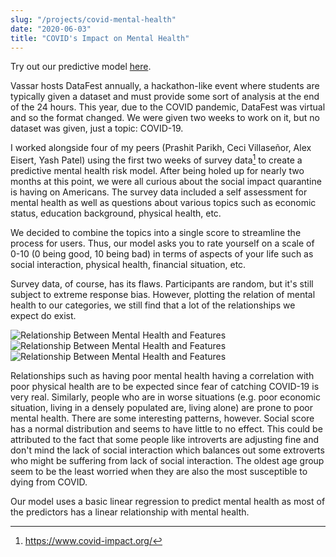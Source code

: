 ```yaml
---
slug: "/projects/covid-mental-health"
date: "2020-06-03"
title: "COVID's Impact on Mental Health"
---
```

Try out our predictive model [here](https://y1243.shinyapps.io/datafest2020app/?fbclid=IwAR1N53P7JHWs1dZRuos-ZjaTmCpMxFkS3AUoT3-izpsARLXXkZVKGY2qkkU).

Vassar hosts DataFest annually, a hackathon-like event where students are typically given a dataset and must provide some sort of analysis at the end of the 24 hours. This year, due to the COVID pandemic, DataFest was virtual and so the format changed. We were given two weeks to work on it, but no dataset was given, just a topic: COVID-19. 

I worked alongside four of my peers (Prashit Parikh, Ceci Villaseñor, Alex Eisert, Yash Patel) using the first two weeks of survey data[^1] to create a predictive mental health risk model. After being holed up for nearly two months at this point, we were all curious about the social impact quarantine is having on Americans. The survey data included a self assessment for mental health as well as questions about various topics such as economic status, education background, physical health, etc. 

We decided to combine the topics into a single score to streamline the process for users. Thus, our model asks you to rate yourself on a scale of 0-10 (0 being good, 10 being bad) in terms of aspects of your life such as social interaction, physical health, financial situation, etc. 

Survey data, of course, has its flaws. Participants are random, but it's still subject to extreme response bias. However, plotting the relation of mental health to our categories, we still find that a lot of the relationships we expect do exist.

![Relationship Between Mental Health and Features](/images/covid1.png)
![Relationship Between Mental Health and Features](/images/covid2.png)
![Relationship Between Mental Health and Features](/images/covid3.png)

Relationships such as having poor mental health having a correlation with poor physical health are to be expected since fear of catching COVID-19 is very real. Similarly, people who are in worse situations (e.g. poor economic situation, living in a densely populated are, living alone) are prone to poor mental health. There are some interesting patterns, however. Social score has a normal distribution and seems to have little to no effect. This could be attributed to the fact that some people like introverts are adjusting fine and don't mind the lack of social interaction which balances out some extroverts who might be suffering from lack of social interaction. The oldest age group seem to be the least worried when they are also the most susceptible to dying from COVID. 

Our model uses a basic linear regression to predict mental health as most of the predictors has a linear relationship with mental health. 

[^1]: https://www.covid-impact.org/